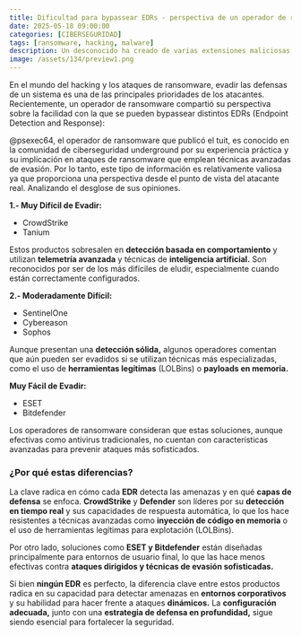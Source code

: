 ```yaml
---
title: Dificultad para bypassear EDRs - perspectiva de un operador de ransomware
date: 2025-05-18 09:00:00 
categories: [CIBERSEGURIDAD]
tags: [ransomware, hacking, malware]
description: Un desconocido ha creado de varias extensiones maliciosas para el navegador Chrome desde febrero de 2024.
image: /assets/134/preview1.png
---
```


En el mundo del hacking y los ataques de ransomware, evadir las defensas de un sistema es una de las principales prioridades de los atacantes. Recientemente, un operador de ransomware compartió su perspectiva sobre la facilidad con la que se pueden bypassear distintos EDRs (Endpoint Detection and Response):

​@psexec64, el operador de ransomware que publicó el tuit, es conocido en la comunidad de ciberseguridad underground por su experiencia práctica y su implicación en ataques de ransomware que emplean técnicas avanzadas de evasión. Por lo tanto, este tipo de información es relativamente valiosa ya que proporciona una perspectiva desde el punto de vista del atacante real. Analizando el desglose de sus opiniones.

**1.- Muy Difícil de Evadir:**
- CrowdStrike
- Tanium

Estos productos sobresalen en **detección basada en comportamiento** y utilizan **telemetría avanzada** y técnicas de **inteligencia artificial.** Son reconocidos por ser de los más difíciles de eludir, especialmente cuando están correctamente configurados.

**2.- Moderadamente Difícil:**
- SentinelOne
- Cybereason
- Sophos

Aunque presentan una **detección sólida,** algunos operadores comentan que aún pueden ser evadidos si se utilizan técnicas más especializadas, como el uso de **herramientas legítimas** (LOLBins) o **payloads en memoria.**

**Muy Fácil de Evadir:**
- ESET
- Bitdefender

Los operadores de ransomware consideran que estas soluciones, aunque efectivas como antivirus tradicionales, no cuentan con características avanzadas para prevenir ataques más sofisticados.

### ¿Por qué estas diferencias?

La clave radica en cómo cada **EDR** detecta las amenazas y en qué **capas de defensa** se enfoca. **CrowdStrike** y **Defender** son líderes por su **detección en tiempo real** y sus capacidades de respuesta automática, lo que los hace resistentes a técnicas avanzadas como **inyección de código en memoria** o el uso de herramientas legítimas para explotación (LOLBins).

Por otro lado, soluciones como **ESET y Bitdefender** están diseñadas principalmente para entornos de usuario final, lo que las hace menos efectivas contra **ataques dirigidos y técnicas de evasión sofisticadas.**

Si bien **ningún EDR** es perfecto, la diferencia clave entre estos productos radica en su capacidad para detectar amenazas en **entornos corporativos** y su habilidad para hacer frente a ataques **dinámicos.** La **configuración adecuada,** junto con una **estrategia de defensa en profundidad,** sigue siendo esencial para fortalecer la seguridad.






